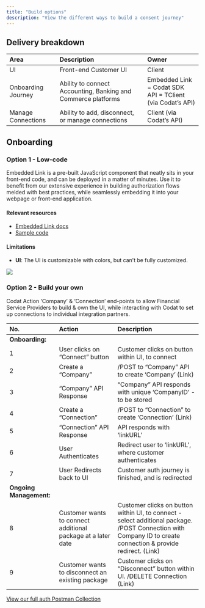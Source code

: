 ```yaml
---
title: "Build options"
description: "View the different ways to build a consent journey"
---
```


## Delivery breakdown

| Area | Description | Owner |
| :- | :- | :-|
| UI | Front-end Customer UI | Client |
| Onboarding Journey | Ability to connect Accounting, Banking and Commerce platforms |  Embedded Link = Codat SDK <br /> API = TClient (via Codat’s API)  |
| Manage Connections | Ability to add, disconnect, or manage connections | Client (via Codat’s API) |


## Onboarding

### Option 1 - Low-code

Embedded Link is a pre-built JavaScript component that neatly sits in your front-end code, and can be deployed in a matter of minutes. 
Use it to benefit from our extensive experience in building authorization flows melded with best practices, while seamlessly embedding it into your webpage or front-end application.

#### Relevant resources

* [Embedded Link docs](https://docs.codat.io/auth-flow/authorize-embedded-link)
* [Sample code](https://github.com/codatio/sdk-link/tree/main/examples)

#### Limitations
* **UI**: The UI is customizable with colors, but can’t be fully customized.

![](/img/auth-flow/embedded-link-selection.png)

### Option 2 - Build your own

Codat Action ‘Company’ & ‘Connection’ end-points to allow Financial Service Providers to build & own the UI, while interacting with Codat to set up connections to individual integration partners.

| No. | Action | Description |
| :- | :- | :-|
| **Onboarding:** |
| 1  | User clicks on “Connect” button | Customer clicks on button within UI, to connect |
| 2  | Create a “Company” | /POST to “Company” API to create ‘Company’ (Link) |
| 3  | “Company” API Response | “Company” API responds with unique ‘CompanyID’ - to be stored |
| 4  | Create a “Connection” | /POST to “Connection” to create ‘Connection’ (Link) |
| 5  | “Connection” API Response | API responds with ‘linkURL’ |
| 6  | User Authenticates | Redirect user to ‘linkURL’, where customer authenticates |
| 7  | User Redirects back to UI |Customer auth journey is finished, and is redirected |
| **Ongoing Management:** |
| 8  | Customer wants to connect additional package at a later date | Customer clicks on button within UI, to connect - select additional package. /POST Connection with Company ID to create connection & provide redirect.  (Link) |
| 9  | Customer wants to disconnect an existing package | Customer clicks on “Disconnect” button within UI. /DELETE Connection (Link) |



[View our full auth Postman Collection](https://postman.codat.io/#bf371ef9-5d2c-4755-8f45-01c9a6fc467f)